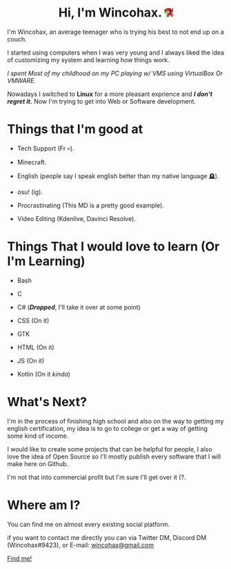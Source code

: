 <h1 align="center">
    Hi, I'm Wincohax. <img src="IMGS/Alfin YT 12.jpg" width="20" height="20" alt="MiniWinco">
</img>
</h1>

I'm Wincohax, an average teenager who is trying his best to not end up on a couch.

I started using computers when I was very young and I always liked the idea of customizing my system and learning how things work.

_I spent Most of my childhood on my PC playing w/ VMS using VirtualBox Or VMWARE._

Nowadays I switched to **Linux** for a more pleasant exprience and **_I don't regret it._** Now I'm trying to get into Web or Software development.

# Things that I'm good at

- Tech Support (Fr 💀).

- Minecraft.

- English (people say I speak english better than my native language 🪦).

- osu! (ig).

- Procrastinating (This MD is a pretty good example).

- Video Editing (Kdenlive, Davinci Resolve).

# Things That I would love to learn (Or I'm Learning)

- Bash

- C

- C# (**_Dropped_**, I'll take it over at some point)

- CSS (On it)

- GTK

- HTML (On it)

- JS (On it)

- Kotlin (On it _kinda_)

# What's Next?

I'm in the process of finishing high school and also on the way to getting my english certification, my idea is to go to college or get a way of getting some kind of income.

I would like to create some projects that can be helpful for people, I also love the idea of Open Source so I'll mostly publish every software that I will make here on Github.

I'm not that into commercial profit but I'm sure I'll get over it (?.

# Where am I?

You can find me on almost every existing social platform.

if you want to contact me directly you can via Twitter DM, Discord DM (Wincohax#9423), or E-mail: wincohax@gmail.com

[Find me!](https://linktr.ee/Wincohax)
